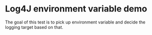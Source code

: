 # Log4J environment variable demo

The goal of this test is to pick up environment variable and decide the logging target based on that.
